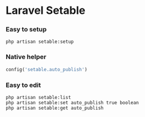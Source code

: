 # Laravel Setable

### Easy to setup
```shell script
php artisan setable:setup
```

### Native helper 
```php
config('setable.auto_publish')
```

### Easy to edit
```shell script
php artisan setable:list
php artisan setable:set auto_publish true boolean
php artisan setable:get auto_publish
```